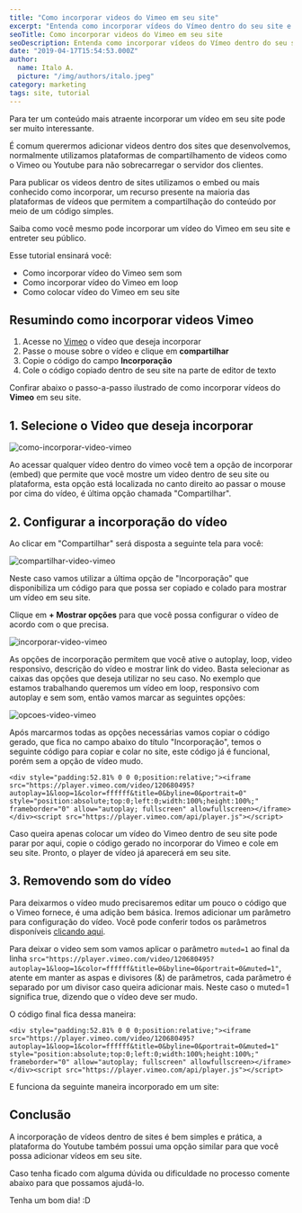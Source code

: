 ```yaml
---
title: "Como incorporar videos do Vimeo em seu site"
excerpt: "Entenda como incorporar vídeos do Vímeo dentro do seu site e conheça os parâmetros de configuração do Vimeo."
seoTitle: Como incorporar videos do Vimeo em seu site
seoDescription: Entenda como incorporar vídeos do Vímeo dentro do seu site e conheça os parâmetros de configuração do Vimeo.
date: "2019-04-17T15:54:53.000Z"
author:
  name: Italo A.
  picture: "/img/authors/italo.jpeg"
category: marketing
tags: site, tutorial
---
```


Para ter um conteúdo mais atraente incorporar um vídeo em seu site pode ser muito interessante.

É comum querermos adicionar videos dentro dos sites que desenvolvemos, normalmente utilizamos plataformas de compartilhamento de videos como o Vimeo ou Youtube para não sobrecarregar o servidor dos clientes.

Para publicar os videos dentro de sites utilizamos o embed ou mais conhecido como incorporar, um recurso presente na maioria das plataformas de vídeos que permitem a compartilhação do conteúdo por meio de um código simples.

Saiba como você mesmo pode incorporar um vídeo do Vimeo em seu site e entreter seu público.

Esse tutorial ensinará você:

- Como incorporar vídeo do Vimeo sem som
- Como incorporar vídeo do Vimeo em loop
- Como colocar vídeo do Vimeo em seu site

## Resumindo como incorporar videos Vimeo

1. Acesse no [Vimeo](https://vimeo.com/) o vídeo que deseja incorporar
2. Passe o mouse sobre o vídeo e clique em **compartilhar**
3. Copie o código do campo **Incorporação**
4. Cole o código copiado dentro de seu site na parte de editor de texto

Confirar abaixo o passo-a-passo ilustrado de como incorporar vídeos do **Vimeo** em seu site.

## 1. Selecione o Video que deseja incorporar

![como-incorporar-video-vimeo](/content/images/2019/04/como-incorporar-video-vimeo.png)

Ao acessar qualquer vídeo dentro do vimeo você tem a opção de incorporar (embed) que permite que você mostre um video dentro de seu site ou plataforma, esta opção está localizada no canto direito ao passar o mouse por cima do vídeo, é última opção chamada "Compartilhar".

## 2. Configurar a incorporação do vídeo

Ao clicar em "Compartilhar" será disposta a seguinte tela para você:

![compartilhar-video-vimeo](/content/images/2019/04/compartilhar-video-vimeo.png)

Neste caso vamos utilizar a última opção de "Incorporação" que disponibiliza um código para que possa ser copiado e colado para mostrar um vídeo em seu site.

Clique em **+ Mostrar opções** para que você possa configurar o vídeo de acordo com o que precisa.

![incorporar-video-vimeo](/content/images/2019/04/incorporar-video-vimeo.png)

As opções de incorporação permitem que você ative o autoplay, loop, video responsivo, descrição do vídeo e mostrar link do video. Basta selecionar as caixas das opções que deseja utilizar no seu caso. No exemplo que estamos trabalhando queremos um vídeo em loop, responsivo com autoplay e sem som, então vamos marcar as seguintes opções:

![opcoes-video-vimeo](/content/images/2019/04/opcoes-video-vimeo.png)

Após marcarmos todas as opções necessárias vamos copiar o código gerado, que fica no campo abaixo do título "Incorporação", temos o seguinte código para copiar e colar no site, este código já é funcional, porém sem a opção de vídeo mudo.

`<div style="padding:52.81% 0 0 0;position:relative;"><iframe src="https://player.vimeo.com/video/120680495?autoplay=1&loop=1&color=ffffff&title=0&byline=0&portrait=0" style="position:absolute;top:0;left:0;width:100%;height:100%;" frameborder="0" allow="autoplay; fullscreen" allowfullscreen></iframe></div><script src="https://player.vimeo.com/api/player.js"></script>`

Caso queira apenas colocar um vídeo do Vimeo dentro de seu site pode parar por aqui, copie o código gerado no incorporar do Vimeo e cole em seu site. Pronto, o player de vídeo já aparecerá em seu site.

## 3. Removendo som do vídeo

Para deixarmos o vídeo mudo precisaremos editar um pouco o código que o Vimeo fornece, é uma adição bem básica. Iremos adicionar um parâmetro para configuração do vídeo. Você pode conferir todos os parâmetros disponíveis [clicando aqui](https://help.vimeo.com/hc/en-us/articles/360001494447-Using-Player-Parameters).

Para deixar o video sem som vamos aplicar o parâmetro `muted=1` ao final da linha `src="https://player.vimeo.com/video/120680495?autoplay=1&loop=1&color=ffffff&title=0&byline=0&portrait=0&muted=1"`, atente em manter as aspas e divisores (&) de parâmetros, cada parâmetro é separado por um divisor caso queira adicionar mais. Neste caso o muted=1 significa true, dizendo que o vídeo deve ser mudo.

O código final fica dessa maneira:

`<div style="padding:52.81% 0 0 0;position:relative;"><iframe src="https://player.vimeo.com/video/120680495?autoplay=1&loop=1&color=ffffff&title=0&byline=0&portrait=0&muted=1" style="position:absolute;top:0;left:0;width:100%;height:100%;" frameborder="0" allow="autoplay; fullscreen" allowfullscreen></iframe></div><script src="https://player.vimeo.com/api/player.js"></script>`

E funciona da seguinte maneira incorporado em um site:

## Conclusão

A incorporação de vídeos dentro de sites é bem simples e prática, a plataforma do Youtube também possui uma opção similar para que você possa adicionar vídeos em seu site.

Caso tenha ficado com alguma dúvida ou dificuldade no processo comente abaixo para que possamos ajudá-lo.

Tenha um bom dia! :D
